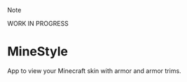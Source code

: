 > [!NOTE]
> WORK IN PROGRESS

# MineStyle

App to view your Minecraft skin with armor and armor trims.
